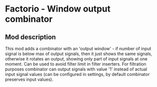 # Factorio - Window output combinator

## Mod description
This mod adds a combinator with an 'output window' - if number of input signal is below max of output signals, then it just shows the same signals, otherwise it rotates an output, showing only part of input signals at one moment. Can be used to avoid filter limit in filter inserters.
For filtration purposes combinator can output signals with value '1' instead of actual input signal values (can be configured in settings, by default combinator preserves input values).
